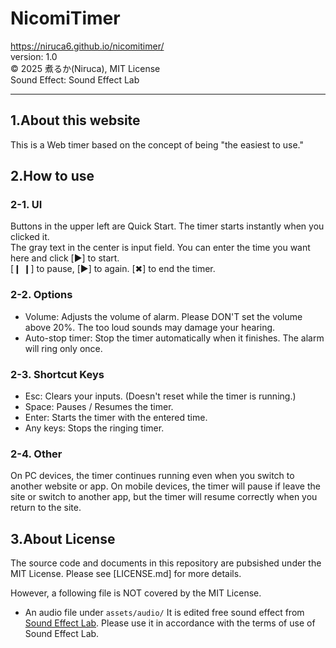 # NicomiTimer
https://niruca6.github.io/nicomitimer/  
version: 1.0  
©︎ 2025 煮るか(Niruca), MIT License  
Sound Effect: Sound Effect Lab



-------------------------------
## 1.About this website
This is a Web timer based on the concept of being "the easiest to use."



## 2.How to use
### 2-1. UI
Buttons in the upper left are Quick Start. The timer starts instantly when you clicked it.  
The gray text in the center is input field. You can enter the time you want here and click [▶︎] to start.  
[❙ ❙] to pause, [▶︎] to again. [✖︎] to end the timer.

### 2-2. Options
- Volume: Adjusts the volume of alarm. Please DON'T set the volume above 20%. The too loud sounds may damage your hearing.
- Auto-stop timer: Stop the timer automatically when it finishes. The alarm will ring only once.

### 2-3. Shortcut Keys
- Esc: Clears your inputs. (Doesn't reset while the timer is running.)  
- Space: Pauses / Resumes the timer. 
- Enter: Starts the timer with the entered time. 
- Any keys: Stops the ringing timer.

### 2-4. Other
On PC devices, the timer continues running even when you switch to another website or app. On mobile devices, the timer will pause if leave the site or switch to another app, but the timer will resume correctly when you return to the site.



## 3.About License
The source code and documents in this repository are pubsished under the MIT License.
Please see [LICENSE.md] for more details.

However, a following file is NOT covered by the MIT License.
- An audio file under `assets/audio/` 
  It is edited free sound effect from [Sound Effect Lab](https://soundeffect-lab.info/).
  Please use it in accordance with the terms of use of Sound Effect Lab.
